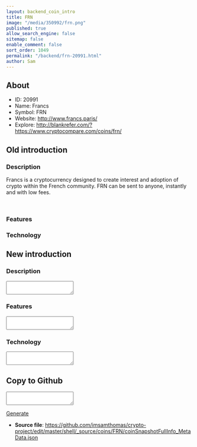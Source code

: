 ```yaml
---
layout: backend_coin_intro
title: FRN
image: "/media/350992/frn.png"
published: true
allow_search_engine: false
sitemap: false
enable_comment: false
sort_order: 1049
permalink: "/backend/frn-20991.html"
author: Sam
---
```


## About

- ID: 20991
- Name: Francs
- Symbol: FRN
- Website: http://www.francs.paris/
- Explore: http://blankrefer.com/?https://www.cryptocompare.com/coins/frn/


## Old introduction

### Description

<div>Francs is a cryptocurrency designed to create interest and adoption of crypto within the French community. FRN can be sent to anyone, instantly and with low fees.</div><div><p> </p></div><div></div>

### Features


### Technology




## New introduction


### Description
<textarea id="meta_description" name="description"></textarea>

### Features
<textarea id="meta_features" name="features"></textarea>

### Technology
<textarea id="meta_technology" name="technology"></textarea>


## Copy to Github

<textarea id="coinsnapshotfullinfo_metadata"></textarea>

<a href="#gen" onclick="generateMetaDatJson()">Generate</a>

- **Source file**: <a href="https://github.com/imsamthomas/crypto-project/edit/master/shell/_source/coins/FRN/coinSnapshotFullInfo_MetaData.json">https://github.com/imsamthomas/crypto-project/edit/master/shell/_source/coins/FRN/coinSnapshotFullInfo_MetaData.json</a>

